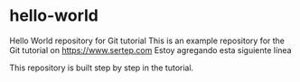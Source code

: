 # hello-world
Hello World repository for Git tutorial
This is an example repository for the Git tutorial on https://www.sertep.com
Estoy agregando esta siguiente línea

This repository is built step by step in the tutorial.
